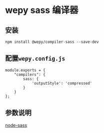 # wepy sass 编译器

## 安装

```
npm install @wepy/compiler-sass --save-dev
```

## 配置`wepy.config.js`

```
module.exports = {
    "compilers": {
        sass: {
            'outputStyle': 'compressed'
        }
    }
};
```


## 参数说明

[node-sass](https://github.com/sass/node-sass)